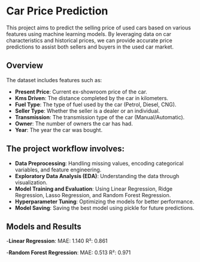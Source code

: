 # Car Price Prediction

This project aims to predict the selling price of used cars based on various features using machine learning models. By leveraging data on car characteristics and historical prices, we can provide accurate price predictions to assist both sellers and buyers in the used car market.


## Overview

The dataset includes features such as:
- **Present Price**: Current ex-showroom price of the car.
- **Kms Driven**: The distance completed by the car in kilometers.
- **Fuel Type**: The type of fuel used by the car (Petrol, Diesel, CNG).
- **Seller Type**: Whether the seller is a dealer or an individual.
- **Transmission**: The transmission type of the car (Manual/Automatic).
- **Owner**: The number of owners the car has had.
- **Year**: The year the car was bought.

## The project workflow involves:
- **Data Preprocessing**: Handling missing values, encoding categorical variables, and feature engineering.
- **Exploratory Data Analysis (EDA)**: Understanding the data through visualization.
- **Model Training and Evaluation**: Using Linear Regression, Ridge Regression, Lasso Regression, and Random Forest Regression.
- **Hyperparameter Tuning**: Optimizing the models for better performance.
- **Model Saving**: Saving the best model using pickle for future predictions.


## Models and Results
-**Linear Regression**:
MAE: 1.140
R²: 0.861

-**Random Forest Regression**:
MAE: 0.513
R²: 0.971
